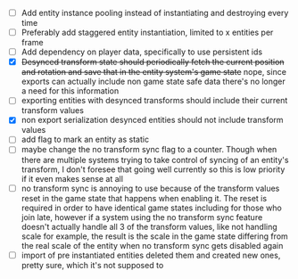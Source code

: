 
- [ ] Add entity instance pooling instead of instantiating and destroying every time
- [ ] Preferably add staggered entity instantiation, limited to x entities per frame
- [ ] Add dependency on player data, specifically to use persistent ids
- [x] ~~Desynced transform state should periodically fetch the current position and rotation and save that in the entity system's game state~~ nope, since exports can actually include non game state safe data there's no longer a need for this information
- [ ] exporting entities with desynced transforms should include their current transform values
- [x] non export serialization desynced entities should not include transform values
- [ ] add flag to mark an entity as static
- [ ] maybe change the no transform sync flag to a counter. Though when there are multiple systems trying to take control of syncing of an entity's transform, I don't foresee that going well currently so this is low priority if it even makes sense at all
- [ ] no transform sync is annoying to use because of the transform values reset in the game state that happens when enabling it. The reset is required in order to have identical game states including for those who join late, however if a system using the no transform sync feature doesn't actually handle all 3 of the transform values, like not handling scale for example, the result is the scale in the game state differing from the real scale of the entity when no transform sync gets disabled again
- [ ] import of pre instantiated entities deleted them and created new ones, pretty sure, which it's not supposed to
